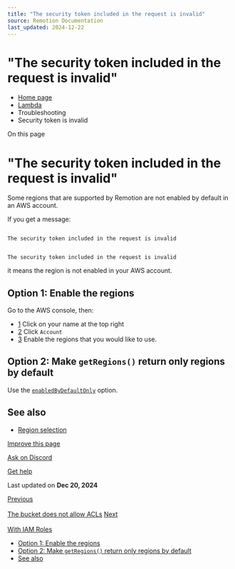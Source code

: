 ```yaml
---
title: "The security token included in the request is invalid"
source: Remotion Documentation
last_updated: 2024-12-22
---
```


# "The security token included in the request is invalid"

- [Home page](/)
- [Lambda](/docs/lambda)
- Troubleshooting
- Security token is invalid

On this page

# "The security token included in the request is invalid"

Some regions that are supported by Remotion are not enabled by default in an AWS account.

If you get a message:

```

The security token included in the request is invalid
```

```

The security token included in the request is invalid
```

it means the region is not enabled in your AWS account.

## Option 1: Enable the regions [​](\#option-1-enable-the-regions "Direct link to Option 1: Enable the regions")

Go to the AWS console, then:

- [1](#1) Click on your name at the top right
- [2](#2) Click `Account`
- [3](#3) Enable the regions that you would like to use.

## Option 2: Make `getRegions()` return only regions by default [​](\#option-2-make-getregions-return-only-regions-by-default "Direct link to option-2-make-getregions-return-only-regions-by-default")

Use the [`enabledByDefaultOnly`](/docs/lambda/getregions#enabledbydefaultonly) option.

## See also [​](\#see-also "Direct link to See also")

- [Region selection](/docs/lambda/region-selection)

[Improve this page](https://github.com/remotion-dev/remotion/edit/main/packages/docs/docs/lambda/troubleshooting/security-token.mdx)

[Ask on Discord](https://remotion.dev/discord)

[Get help](/docs/get-help)

Last updated on **Dec 20, 2024**

[Previous\
\
The bucket does not allow ACLs](/docs/lambda/troubleshooting/bucket-disallows-acl) [Next\
\
With IAM Roles](/docs/lambda/without-iam/)

- [Option 1: Enable the regions](#option-1-enable-the-regions)
- [Option 2: Make `getRegions()` return only regions by default](#option-2-make-getregions-return-only-regions-by-default)
- [See also](#see-also)
